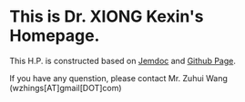 # This is Dr. XIONG Kexin's Homepage. 
This H.P. is constructed based on [Jemdoc](http://jemdoc.jaboc.net/index.html) and [Github Page](https://pages.github.com/).

If you have any quenstion, please contact Mr. Zuhui Wang (wzhings\[AT\]gmail\[DOT\]com)
